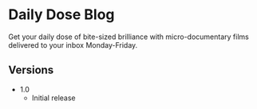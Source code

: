 # Daily Dose Blog
Get your daily dose of bite-sized brilliance with micro-documentary films delivered to your inbox Monday-Friday.


## Versions
* 1.0
  * Initial release